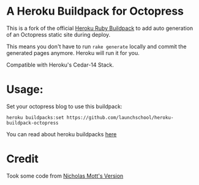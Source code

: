 # A Heroku Buildpack for Octopress

This is a fork of the official [Heroku Ruby Buildpack](https://github.com/heroku/heroku-buildpack-ruby) to add auto generation of an Octopress static site during deploy.

This means you don't have to run `rake generate` locally and commit the generated pages anymore. Heroku will run it for you.

Compatible with Heroku's Cedar-14 Stack.

# Usage:

Set your octopress blog to use this buildpack:

```
heroku buildpacks:set https://github.com/launchschool/heroku-buildpack-octopress
```

You can read about heroku buildpacks [here](https://devcenter.heroku.com/articles/buildpacks)

# Credit

Took some code from [Nicholas Mott's Version](https://github.com/nicholasmott/heroku-buildpack-octopress)
